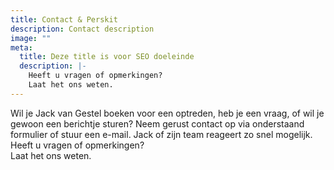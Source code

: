 ```yaml
---
title: Contact & Perskit
description: Contact description
image: ""
meta:
  title: Deze title is voor SEO doeleinde
  description: |-
    Heeft u vragen of opmerkingen?
    Laat het ons weten.
---
```


Wil je Jack van Gestel boeken voor een optreden, heb je een vraag, of wil je gewoon een berichtje sturen? Neem gerust contact op via onderstaand formulier of stuur een e-mail. Jack of zijn team reageert zo snel mogelijk.
Heeft u vragen of opmerkingen?\
Laat het ons weten.